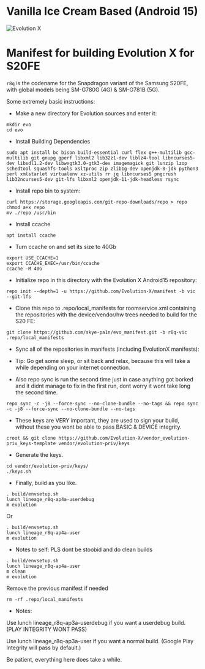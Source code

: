 # Vanilla Ice Cream Based (Android 15)
![Evolution X](https://github.com/Evolution-X/manifest/raw/udc/Banner.png)
# Manifest for building Evolution X for S20FE 

`r8q` is the codename for the Snapdragon variant of the Samsung S20FE, with global models being SM-G780G (4G) & SM-G781B (5G).

Some extremely basic instructions:

- Make a new directory for Evolution sources and enter it:
```
mkdir evo
cd evo
```

- Install Building Dependencies
```
sudo apt install bc bison build-essential curl flex g++-multilib gcc-multilib git gnupg gperf libxml2 lib32z1-dev liblz4-tool libncurses5-dev libsdl1.2-dev libwxgtk3.0-gtk3-dev imagemagick git lunzip lzop schedtool squashfs-tools xsltproc zip zlib1g-dev openjdk-8-jdk python3 perl xmlstarlet virtualenv xz-utils rr jq libncurses5 pngcrush lib32ncurses5-dev git-lfs libxml2 openjdk-11-jdk-headless rsync
```

- Install repo bin to system:
```
curl https://storage.googleapis.com/git-repo-downloads/repo > repo
chmod a+x repo
mv ./repo /usr/bin 
```
- Install ccache
```
apt install ccache
```
- Turn ccache on and set its size to 40Gb
```
export USE_CCACHE=1
export CCACHE_EXEC=/usr/bin/ccache
ccache -M 40G
```

- Initialize repo in this directory with the Evolution X Android15 repository:
```
repo init --depth=1 -u https://github.com/Evolution-X/manifest -b vic --git-lfs
```

- Clone this repo to .repo/local_manifests for roomservice.xml containing the repositories with the device/vendor/hw trees needed to build for the S20 FE:
```
git clone https://github.com/skye-pa1n/evo_manifest.git -b r8q-vic .repo/local_manifests
```

- Sync all of the repositories in manifests (including EvolutionX manifests):
  
- Tip: Go get some sleep, or sit back and relax, because this will take a while depending on your internet connection.

- Also repo sync is run the second time just in case anything got borked and it didnt manage to fix in the first run, dont worry it wont take long the second time. 
```
repo sync -c -j8 --force-sync --no-clone-bundle --no-tags && repo sync -c -j8 --force-sync --no-clone-bundle --no-tags 
```

- These keys are VERY important, they are used to sign your build, without these you wont be able to pass BASIC & DEVICE integrity.
```
croot && git clone https://github.com/Evolution-X/vendor_evolution-priv_keys-template vendor/evolution-priv/keys
```

- Generate the keys.
```
cd vendor/evolution-priv/keys/
./keys.sh
```

- Finally, build as you like.
```
. build/envsetup.sh
lunch lineage_r8q-ap4a-userdebug
m evolution
```
Or
```
. build/envsetup.sh
lunch lineage_r8q-ap4a-user
m evolution
```
- Notes to self:
PLS dont be stoobid and do clean builds
```
. build/envsetup.sh
lunch lineage_r8q-ap4a-user
m clean
m evolution
```
Remove the previous manifest if needed
```
rm -rf .repo/local_manifests
```
- Notes:
  
Use lunch lineage_r8q-ap3a-userdebug if you want a userdebug build. (PLAY INTEGRITY WONT PASS)

Use lunch lineage_r8q-ap3a-user if you want a normal build. (Google Play Integrity will pass by default.)

Be patient, everything here does take a while.
